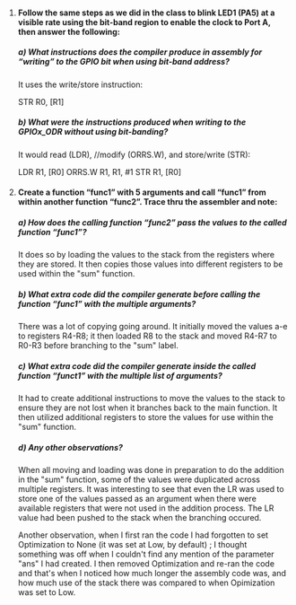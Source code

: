 1. #### Follow the same steps as we did in the class to blink LED1 (PA5) at a visible rate using the bit-band region to enable the clock to Port A, then answer the following: 

   ##### a) What instructions does the compiler produce in assembly for “writing” to the GPIO bit when using bit-band address? 

   It uses the write/store instruction: 

   STR R0, [R1]

   ##### b) What were the instructions produced when writing to the GPIOx_ODR without using bit-banding?

   It would read (LDR), //modify (ORRS.W), and store/write (STR):

   LDR R1, [R0]
   ORRS.W R1, R1, #1
   STR R1, [R0]

2. #### Create a function “func1” with 5 arguments and call “func1” from within another function “func2”. Trace thru the assembler and note: 

   ##### a) How does the **calling** function “func2” pass the values to the **called** function “func1”?

   It does so by loading the values to the stack from the registers where they are stored. It then copies those values into different registers to be used within the "sum" function.

   ##### b) What extra code did the compiler generate before calling the function “func1” with the multiple arguments?

   There was a lot of copying going around. It initially moved the values a-e to registers R4-R8; it then loaded R8 to the stack and moved R4-R7 to R0-R3 before branching to the "sum" label.

   ##### c) What extra code did the compiler generate inside the **called** function “funct1” with the multiple list of arguments?

   It had to create additional instructions to move the values to the stack to ensure they are not lost when it branches back to the main function. It then utilized additional registers to store the values for use within the "sum" function.

   ##### d) Any other observations? 

   When all moving and loading was done in preparation to do the addition in the "sum" function, some of the values were duplicated across multiple registers. It was interesting to see that even the LR was used to store one of the values passed as an argument when there were available registers that were not used in the addition process. The LR value had been pushed to the stack when the branching occured.

   Another observation, when I first ran the code I had forgotten to set Optimization to None (it was set at Low, by default) ; I thought something was off when I couldn't find any mention of the parameter "ans" I had created. I then removed Optimization and re-ran the code and that's when I noticed how much longer the assembly code was, and how much use of the stack there was compared to when Opimization was set to Low.